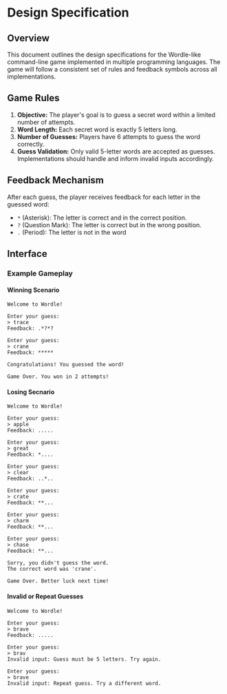 # Design Specification

## Overview

This document outlines the design specifications for the Wordle-like command-line game implemented in multiple programming languages. The game will follow a consistent set of rules and feedback symbols across all implementations.

## Game Rules

1. **Objective:** The player's goal is to guess a secret word within a limited number of attempts.
2. **Word Length:** Each secret word is exactly 5 letters long.
3. **Number of Guesses:** Players have 6 attempts to guess the word correctly.
4. **Guess Validation:** Only valid 5-letter words are accepted as guesses. Implementations should handle and inform invalid inputs accordingly.

## Feedback Mechanism

After each guess, the player receives feedback for each letter in the guessed word:

- `*` (Asterisk): The letter is correct and in the correct position.
- `?` (Question Mark): The letter is correct but in the wrong position.
- `.` (Period): The letter is not in the word

## Interface

### Example Gameplay

#### Winning Scenario

```plaintext
Welcome to Wordle!

Enter your guess:
> trace
Feedback: .*?*?

Enter your guess:
> crane
Feedback: *****

Congratulations! You guessed the word!

Game Over. You won in 2 attempts!
```

#### Losing Secnario

```plaintext
Welcome to Wordle!

Enter your guess:
> apple
Feedback: .....

Enter your guess:
> great
Feedback: *....

Enter your guess:
> clear
Feedback: ..*..

Enter your guess:
> crate
Feedback: **...

Enter your guess:
> charm
Feedback: **...

Enter your guess:
> chase
Feedback: **...

Sorry, you didn't guess the word.
The correct word was 'crane'.

Game Over. Better luck next time!
```

#### Invalid or Repeat Guesses

```plaintext
Welcome to Wordle!

Enter your guess:
> brave
Feedback: .....

Enter your guess:
> brav
Invalid input: Guess must be 5 letters. Try again.

Enter your guess:
> brave
Invalid input: Repeat guess. Try a different word.
```